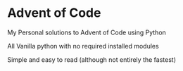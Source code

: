 # Advent of Code
My Personal solutions to Advent of Code using Python

All Vanilla python with no required installed modules

Simple and easy to read (although not entirely the fastest)
